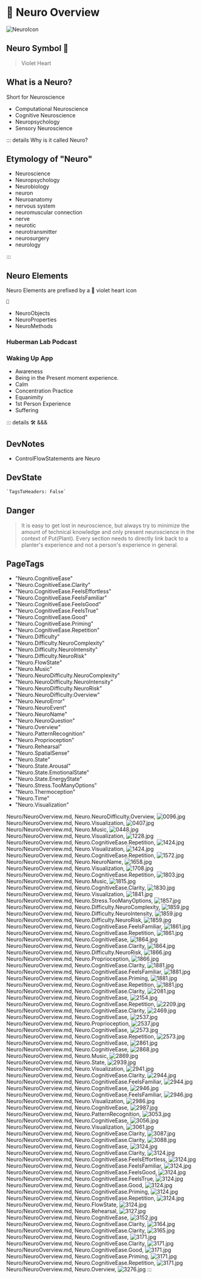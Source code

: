 
# 💜 <neuro>Neuro Overview </neuro>

![NeuroIcon](/Neuro/Neuro_Icon.png)

## <neuro>Neuro Symbol</neuro> 💜
>
> Violet Heart

## What is a Neuro?

Short for Neuroscience

- Computational Neuroscience
- Cognitive Neuroscience
- Neuropsychology
- Sensory Neuroscience

::: details Why is it called <neuro>Neuro</neuro>?

## Etymology of "<neuro>Neuro</neuro>"

- <neuro>Neuro</neuro>science
- <neuro>Neuro</neuro>psychology
- <neuro>Neuro</neuro>biology
- <neuro>neuro</neuro>n
- <neuro>Neuro</neuro>anatomy
- <neuro>nervo</neuro>us system
- <neuro>neuro</neuro>muscular connection
- <neuro>nerve</neuro>
- <neuro>neuro</neuro>tic
- <neuro>neuro</neuro>transmitter
- <neuro>neuro</neuro>surgery
- <neuro>neuro</neuro>logy

:::

## Neuro Elements

Neuro Elements are prefixed by a 💜 violet heart icon

```py
💜
```

- NeuroObjects
- NeuroProperties
- NeuroMethods

### Huberman Lab Podcast

### Waking Up App

- Awareness
- Being in the Present moment experience.
- Calm
- Concentration Practice
- Equanimity
- 1st Person Experience
- Suffering

::: details 🛠 <dev>&&&</dev>

## DevNotes

- ControlFlowStatements are Neuro

## DevState

```py
`TagsToHeaders: False`
```

## Danger
>
> It is easy to get lost in neuroscience, but always try to minimize the amount of technical knowledge and only present neuroscience in the context of Put(Plant). Every section needs to directly link back to a planter's experience and not a person's experience in general.

<h2>PageTags</h2>

- "Neuro.CognitiveEase"
- "Neuro.CognitiveEase.Clarity"
- "Neuro.CognitiveEase.FeelsEffortless"
- "Neuro.CognitiveEase.FeelsFamiliar"
- "Neuro.CognitiveEase.FeelsGood"
- "Neuro.CognitiveEase.FeelsTrue"
- "Neuro.CognitiveEase.Good"
- "Neuro.CognitiveEase.Priming"
- "Neuro.CognitiveEase.Repetition"
- "Neuro.Difficulty"
- "Neuro.Difficulty.NeuroComplexity"
- "Neuro.Difficulty.NeuroIntensity"
- "Neuro.Difficulty.NeuroRisk"
- "Neuro.FlowState"
- "Neuro.Music"
- "Neuro.NeuroDifficulty.NeuroComplexity"
- "Neuro.NeuroDifficulty.NeuroIntensity"
- "Neuro.NeuroDifficulty.NeuroRisk"
- "Neuro.NeuroDifficulty.Overview"
- "Neuro.NeuroError"
- "Neuro.NeuroEvent"
- "Neuro.NeuroName"
- "Neuro.NeuroQuestion"
- "Neuro.Overview"
- "Neuro.PatternRecognition"
- "Neuro.Proprioception"
- "Neuro.Rehearsal"
- "Neuro.SpatialSense"
- "Neuro.State"
- "Neuro.State.Arousal"
- "Neuro.State.EmotionalState"
- "Neuro.State.EnergyState"
- "Neuro.Stress.TooManyOptions"
- "Neuro.Thermoception"
- "Neuro.Time"
- "Neuro.Visualization"

Neuro/NeuroOverview.md, <dev>Neuro.NeuroDifficulty.Overview</dev>, ![0096.jpg](/PaperPhoto/0096.jpg)
Neuro/NeuroOverview.md, <dev>Neuro.Visualization</dev>, ![0407.jpg](/PaperPhoto/0407.jpg)
Neuro/NeuroOverview.md, <dev>Neuro.Music</dev>, ![0448.jpg](/PaperPhoto/0448.jpg)
Neuro/NeuroOverview.md, <dev>Neuro.Visualization</dev>, ![1228.jpg](/PaperPhoto/1228.jpg)
Neuro/NeuroOverview.md, <dev>Neuro.CognitiveEase.Repetition</dev>, ![1424.jpg](/PaperPhoto/1424.jpg)
Neuro/NeuroOverview.md, <dev>Neuro.Visualization</dev>, ![1424.jpg](/PaperPhoto/1424.jpg)
Neuro/NeuroOverview.md, <dev>Neuro.CognitiveEase.Repetition</dev>, ![1572.jpg](/PaperPhoto/1572.jpg)
Neuro/NeuroOverview.md, <dev>Neuro.NeuroName</dev>, ![1658.jpg](/PaperPhoto/1658.jpg)
Neuro/NeuroOverview.md, <dev>Neuro.Visualization</dev>, ![1708.jpg](/PaperPhoto/1708.jpg)
Neuro/NeuroOverview.md, <dev>Neuro.CognitiveEase.Repetition</dev>, ![1803.jpg](/PaperPhoto/1803.jpg)
Neuro/NeuroOverview.md, <dev>Neuro.Music</dev>, ![1815.jpg](/PaperPhoto/1815.jpg)
Neuro/NeuroOverview.md, <dev>Neuro.CognitiveEase.Clarity</dev>, ![1830.jpg](/PaperPhoto/1830.jpg)
Neuro/NeuroOverview.md, <dev>Neuro.Visualization</dev>, ![1841.jpg](/PaperPhoto/1841.jpg)
Neuro/NeuroOverview.md, <dev>Neuro.Stress.TooManyOptions</dev>, ![1857.jpg](/PaperPhoto/1857.jpg)
Neuro/NeuroOverview.md, <dev>Neuro.Difficulty.NeuroComplexity</dev>, ![1859.jpg](/PaperPhoto/1859.jpg)
Neuro/NeuroOverview.md, <dev>Neuro.Difficulty.NeuroIntensity</dev>, ![1859.jpg](/PaperPhoto/1859.jpg)
Neuro/NeuroOverview.md, <dev>Neuro.Difficulty.NeuroRisk</dev>, ![1859.jpg](/PaperPhoto/1859.jpg)
Neuro/NeuroOverview.md, <dev>Neuro.CognitiveEase.FeelsFamiliar</dev>, ![1861.jpg](/PaperPhoto/1861.jpg)
Neuro/NeuroOverview.md, <dev>Neuro.CognitiveEase.Repetition</dev>, ![1861.jpg](/PaperPhoto/1861.jpg)
Neuro/NeuroOverview.md, <dev>Neuro.CognitiveEase</dev>, ![1864.jpg](/PaperPhoto/1864.jpg)
Neuro/NeuroOverview.md, <dev>Neuro.CognitiveEase.Clarity</dev>, ![1864.jpg](/PaperPhoto/1864.jpg)
Neuro/NeuroOverview.md, <dev>Neuro.Difficulty.NeuroRisk</dev>, ![1866.jpg](/PaperPhoto/1866.jpg)
Neuro/NeuroOverview.md, <dev>Neuro.Proprioception</dev>, ![1866.jpg](/PaperPhoto/1866.jpg)
Neuro/NeuroOverview.md, <dev>Neuro.CognitiveEase.Clarity</dev>, ![1881.jpg](/PaperPhoto/1881.jpg)
Neuro/NeuroOverview.md, <dev>Neuro.CognitiveEase.FeelsFamiliar</dev>, ![1881.jpg](/PaperPhoto/1881.jpg)
Neuro/NeuroOverview.md, <dev>Neuro.CognitiveEase.Priming</dev>, ![1881.jpg](/PaperPhoto/1881.jpg)
Neuro/NeuroOverview.md, <dev>Neuro.CognitiveEase.Repetition</dev>, ![1881.jpg](/PaperPhoto/1881.jpg)
Neuro/NeuroOverview.md, <dev>Neuro.CognitiveEase.Clarity</dev>, ![2081.jpg](/PaperPhoto/2081.jpg)
Neuro/NeuroOverview.md, <dev>Neuro.CognitiveEase</dev>, ![2154.jpg](/PaperPhoto/2154.jpg)
Neuro/NeuroOverview.md, <dev>Neuro.CognitiveEase.Repetition</dev>, ![2209.jpg](/PaperPhoto/2209.jpg)
Neuro/NeuroOverview.md, <dev>Neuro.CognitiveEase.Clarity</dev>, ![2469.jpg](/PaperPhoto/2469.jpg)
Neuro/NeuroOverview.md, <dev>Neuro.CognitiveEase</dev>, ![2537.jpg](/PaperPhoto/2537.jpg)
Neuro/NeuroOverview.md, <dev>Neuro.Proprioception</dev>, ![2537.jpg](/PaperPhoto/2537.jpg)
Neuro/NeuroOverview.md, <dev>Neuro.CognitiveEase</dev>, ![2573.jpg](/PaperPhoto/2573.jpg)
Neuro/NeuroOverview.md, <dev>Neuro.CognitiveEase.Repetition</dev>, ![2573.jpg](/PaperPhoto/2573.jpg)
Neuro/NeuroOverview.md, <dev>Neuro.CognitiveEase</dev>, ![2861.jpg](/PaperPhoto/2861.jpg)
Neuro/NeuroOverview.md, <dev>Neuro.CognitiveEase</dev>, ![2868.jpg](/PaperPhoto/2868.jpg)
Neuro/NeuroOverview.md, <dev>Neuro.Music</dev>, ![2869.jpg](/PaperPhoto/2869.jpg)
Neuro/NeuroOverview.md, <dev>Neuro.State</dev>, ![2939.jpg](/PaperPhoto/2939.jpg)
Neuro/NeuroOverview.md, <dev>Neuro.Visualization</dev>, ![2941.jpg](/PaperPhoto/2941.jpg)
Neuro/NeuroOverview.md, <dev>Neuro.CognitiveEase.Clarity</dev>, ![2944.jpg](/PaperPhoto/2944.jpg)
Neuro/NeuroOverview.md, <dev>Neuro.CognitiveEase.FeelsFamiliar</dev>, ![2944.jpg](/PaperPhoto/2944.jpg)
Neuro/NeuroOverview.md, <dev>Neuro.CognitiveEase</dev>, ![2946.jpg](/PaperPhoto/2946.jpg)
Neuro/NeuroOverview.md, <dev>Neuro.CognitiveEase.FeelsFamiliar</dev>, ![2946.jpg](/PaperPhoto/2946.jpg)
Neuro/NeuroOverview.md, <dev>Neuro.Visualization</dev>, ![2986.jpg](/PaperPhoto/2986.jpg)
Neuro/NeuroOverview.md, <dev>Neuro.CognitiveEase</dev>, ![2987.jpg](/PaperPhoto/2987.jpg)
Neuro/NeuroOverview.md, <dev>Neuro.PatternRecognition</dev>, ![3053.jpg](/PaperPhoto/3053.jpg)
Neuro/NeuroOverview.md, <dev>Neuro.CognitiveEase</dev>, ![3056.jpg](/PaperPhoto/3056.jpg)
Neuro/NeuroOverview.md, <dev>Neuro.Visualization</dev>, ![3061.jpg](/PaperPhoto/3061.jpg)
Neuro/NeuroOverview.md, <dev>Neuro.CognitiveEase.Clarity</dev>, ![3087.jpg](/PaperPhoto/3087.jpg)
Neuro/NeuroOverview.md, <dev>Neuro.CognitiveEase.Clarity</dev>, ![3088.jpg](/PaperPhoto/3088.jpg)
Neuro/NeuroOverview.md, <dev>Neuro.CognitiveEase</dev>, ![3124.jpg](/PaperPhoto/3124.jpg)
Neuro/NeuroOverview.md, <dev>Neuro.CognitiveEase.Clarity</dev>, ![3124.jpg](/PaperPhoto/3124.jpg)
Neuro/NeuroOverview.md, <dev>Neuro.CognitiveEase.FeelsEffortless</dev>, ![3124.jpg](/PaperPhoto/3124.jpg)
Neuro/NeuroOverview.md, <dev>Neuro.CognitiveEase.FeelsFamiliar</dev>, ![3124.jpg](/PaperPhoto/3124.jpg)
Neuro/NeuroOverview.md, <dev>Neuro.CognitiveEase.FeelsGood</dev>, ![3124.jpg](/PaperPhoto/3124.jpg)
Neuro/NeuroOverview.md, <dev>Neuro.CognitiveEase.FeelsTrue</dev>, ![3124.jpg](/PaperPhoto/3124.jpg)
Neuro/NeuroOverview.md, <dev>Neuro.CognitiveEase.Good</dev>, ![3124.jpg](/PaperPhoto/3124.jpg)
Neuro/NeuroOverview.md, <dev>Neuro.CognitiveEase.Priming</dev>, ![3124.jpg](/PaperPhoto/3124.jpg)
Neuro/NeuroOverview.md, <dev>Neuro.CognitiveEase.Repetition</dev>, ![3124.jpg](/PaperPhoto/3124.jpg)
Neuro/NeuroOverview.md, <dev>Neuro.FlowState</dev>, ![3124.jpg](/PaperPhoto/3124.jpg)
Neuro/NeuroOverview.md, <dev>Neuro.Rehearsal</dev>, ![3127.jpg](/PaperPhoto/3127.jpg)
Neuro/NeuroOverview.md, <dev>Neuro.CognitiveEase</dev>, ![3152.jpg](/PaperPhoto/3152.jpg)
Neuro/NeuroOverview.md, <dev>Neuro.CognitiveEase.Clarity</dev>, ![3164.jpg](/PaperPhoto/3164.jpg)
Neuro/NeuroOverview.md, <dev>Neuro.CognitiveEase.Clarity</dev>, ![3165.jpg](/PaperPhoto/3165.jpg)
Neuro/NeuroOverview.md, <dev>Neuro.CognitiveEase</dev>, ![3171.jpg](/PaperPhoto/3171.jpg)
Neuro/NeuroOverview.md, <dev>Neuro.CognitiveEase.Clarity</dev>, ![3171.jpg](/PaperPhoto/3171.jpg)
Neuro/NeuroOverview.md, <dev>Neuro.CognitiveEase.Good</dev>, ![3171.jpg](/PaperPhoto/3171.jpg)
Neuro/NeuroOverview.md, <dev>Neuro.CognitiveEase.Priming</dev>, ![3171.jpg](/PaperPhoto/3171.jpg)
Neuro/NeuroOverview.md, <dev>Neuro.CognitiveEase.Repetition</dev>, ![3171.jpg](/PaperPhoto/3171.jpg)
Neuro/NeuroOverview.md, <dev>Neuro.Overview</dev>, ![3276.jpg](/PaperPhoto/3276.jpg)
:::
